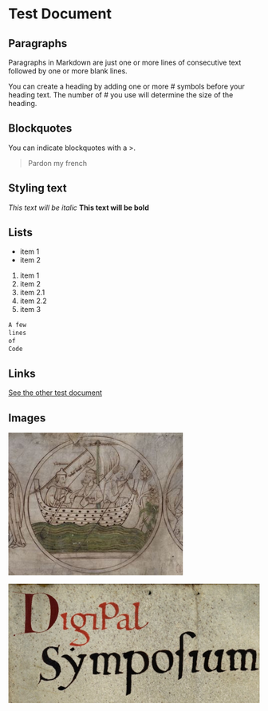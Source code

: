 # Test Document

## Paragraphs

Paragraphs in Markdown are just one or more lines of consecutive text followed by one or more blank lines.

You can create a heading by adding one or more # symbols before your heading text. The number of # you use will determine the size of the heading.

## Blockquotes

You can indicate blockquotes with a >.

> Pardon my french

## Styling text

*This text will be italic*
**This text will be bold**

## Lists

* item 1
* item 2

1. item 1
2. item 2
  1. item 2.1
  2. item 2.2
3. item 3

```
A few
lines 
of 
Code
```

## Links

[See the other test document](test2.md)

## Images

![](../static/april-boat.jpg?raw=true)

![](../static/april-digipal-symposium.jpg?raw=true)
